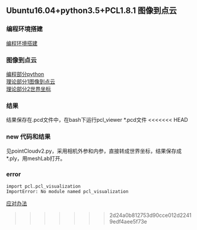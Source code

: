 ## Ubuntu16.04+python3.5+PCL1.8.1 图像到点云
### 编程环境搭建
[编程环境搭建](https://medium.com/@ss4365gg/%E6%88%90%E5%8A%9F%E5%9C%A8ubuntu-16-04%E7%92%B0%E5%A2%83%E4%B8%AD%E5%AE%89%E8%A3%9D-pcl-1-8-1-python-pcl-a016b711bc4)<br>
### 图像到点云
[编程部分python](https://elody-07.github.io/%E4%BB%8E%E5%9B%BE%E5%83%8F%E5%88%B0%E7%82%B9%E4%BA%91/#2-%E7%BC%96%E7%A8%8B%E9%83%A8%E5%88%86)<br>
[理论部分1图像到点云](http://www.cnblogs.com/gaoxiang12/p/4652478.html)<br>
[理论部分2世界坐标](https://blog.csdn.net/chentravelling/article/details/53558096)
### 结果
结果保存在.pcd文件中，在bash下运行pcl_viewer \*.pcd文件
<<<<<<< HEAD
### new 代码和结果
见pointCloudv2.py，采用相机外参和内参，直接转成世界坐标，结果保存成 \*.ply，用meshLab打开。
### error
```
import pcl.pcl_visualization
ImportError: No module named pcl_visualization
```
[应对办法](https://github.com/strawlab/python-pcl/issues/127#issuecomment-379522531)
>>>>>>> 2d24a0b812753d90cce012d22419edf4aee5f73e
